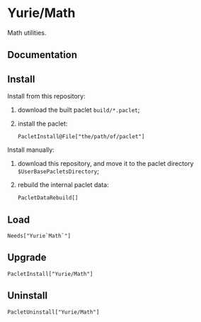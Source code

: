 # Yurie/Math

Math utilities.


## Documentation


## Install

Install from this repository:

1. download the built paclet `build/*.paclet`;

2. install the paclet:

    ``` wl
    PacletInstall@File["the/path/of/paclet"]
    ```

Install manually:

1. download this repository, and move it to the paclet directory `$UserBasePacletsDirectory`;

2. rebuild the internal paclet data:

    ``` wl
    PacletDataRebuild[]
    ```


## Load

``` wl
Needs["Yurie`Math`"]
```


## Upgrade

``` wl
PacletInstall["Yurie/Math"]
```


## Uninstall

``` wl
PacletUninstall["Yurie/Math"]
```
